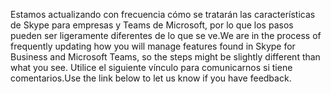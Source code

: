 <span data-ttu-id="fa031-101">Estamos actualizando con frecuencia cómo se tratarán las características de Skype para empresas y Teams de Microsoft, por lo que los pasos pueden ser ligeramente diferentes de lo que se ve.</span><span class="sxs-lookup"><span data-stu-id="fa031-101">We are in the process of frequently updating how you will manage features found in Skype for Business and Microsoft Teams, so the steps might be slightly different than what you see.</span></span> <span data-ttu-id="fa031-102">Utilice el siguiente vínculo para comunicarnos si tiene comentarios.</span><span class="sxs-lookup"><span data-stu-id="fa031-102">Use the link below to let us know if you have feedback.</span></span>